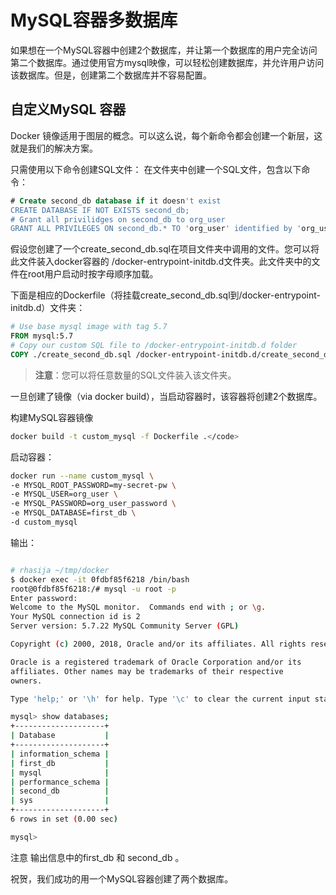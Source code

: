 # MySQL容器多数据库

如果想在一个MySQL容器中创建2个数据库，并让第一个数据库的用户完全访问第二个数据库。通过使用官方mysql映像，可以轻松创建数据库，并允许用户访问该数据库。但是，创建第二个数据库并不容易配置。

## 自定义MySQL 容器

Docker 镜像适用于图层的概念。可以这么说，每个新命令都会创建一个新层，这就是我们的解决方案。

只需使用以下命令创建SQL文件：
在文件夹中创建一个SQL文件，包含以下命令：

```SQL
# Create second_db database if it doesn't exist
CREATE DATABASE IF NOT EXISTS second_db;
# Grant all privilidges on second_db to org_user
GRANT ALL PRIVILEGES ON second_db.* TO 'org_user' identified by 'org_user_password';

```

假设您创建了一个create_second_db.sql在项目文件夹中调用的文件。您可以将此文件装入docker容器的 /docker-entrypoint-initdb.d文件夹。此文件夹中的文件在root用户启动时按字母顺序加载。

下面是相应的Dockerfile（将挂载create_second_db.sql到/docker-entrypoint-initdb.d）文件夹：

```Dockerfile
# Use base mysql image with tag 5.7
FROM mysql:5.7
# Copy our custom SQL file to /docker-entrypoint-initdb.d folder
COPY ./create_second_db.sql /docker-entrypoint-initdb.d/create_second_db.sql
```

>**注意**：您可以将任意数量的SQL文件装入该文件夹。

一旦创建了镜像（via docker build），当启动容器时，该容器将创建2个数据库。

构建MySQL容器镜像

```bash
docker build -t custom_mysql -f Dockerfile .</code>
```

启动容器：

```bash
docker run --name custom_mysql \
-e MYSQL_ROOT_PASSWORD=my-secret-pw \
-e MYSQL_USER=org_user \
-e MYSQL_PASSWORD=org_user_password \
-e MYSQL_DATABASE=first_db \
-d custom_mysql
```

输出：

```bash

# rhasija ~/tmp/docker
$ docker exec -it 0fdbf85f6218 /bin/bash
root@0fdbf85f6218:/# mysql -u root -p
Enter password:
Welcome to the MySQL monitor.  Commands end with ; or \g.
Your MySQL connection id is 2
Server version: 5.7.22 MySQL Community Server (GPL)

Copyright (c) 2000, 2018, Oracle and/or its affiliates. All rights reserved.

Oracle is a registered trademark of Oracle Corporation and/or its
affiliates. Other names may be trademarks of their respective
owners.

Type 'help;' or '\h' for help. Type '\c' to clear the current input statement.

mysql> show databases;
+--------------------+
| Database           |
+--------------------+
| information_schema |
| first_db           |
| mysql              |
| performance_schema |
| second_db          |
| sys                |
+--------------------+
6 rows in set (0.00 sec)

mysql>

```

注意 输出信息中的first_db 和 second_db 。

祝贺，我们成功的用一个MySQL容器创建了两个数据库。